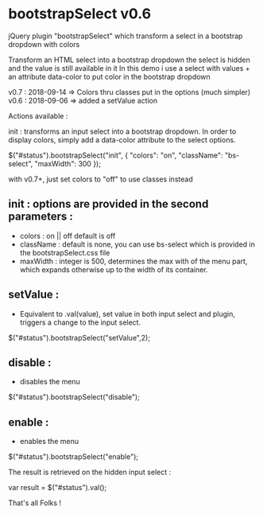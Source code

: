 # bootstrapSelect v0.6
jQuery plugin "bootstrapSelect" which transform a select in a bootstrap dropdown with colors

Transform an HTML select into a bootstrap dropdown
the select is hidden and the value is still available in it
In this demo i use a select with values + an attribute data-color to put color in the bootstrap dropdown

v0.7 : 2018-09-14 => Colors thru classes put in the options (much simpler)
v0.6 : 2018-09-06 => added a setValue action

Actions available :

init : transforms an input select into a bootstrap dropdown. In order to display colors, simply add a data-color attribute to the select options.

 $("#status").bootstrapSelect("init", { "colors": "on", "className": "bs-select", "maxWidth": 300 });
 
 with v0.7+, just set colors to "off" to use classes instead
 
## init : options are provided in the second parameters :
- colors : on || off default is off
- className : default is none, you can use bs-select which is provided in the bootstrapSelect.css file
- maxWidth : integer is 500, determines the max with of the menu part, which expands otherwise up to the width of its container.
## setValue :
- Equivalent to .val(value), set value in both input select and plugin, triggers a change to the input select.

$("#status").bootstrapSelect("setValue",2);

## disable :
- disables the menu

$("#status").bootstrapSelect("disable");

## enable :
- enables the menu

$("#status").bootstrapSelect("enable");

The result is retrieved on the hidden input select : 

var result = $("#status").val();

That's all Folks !
